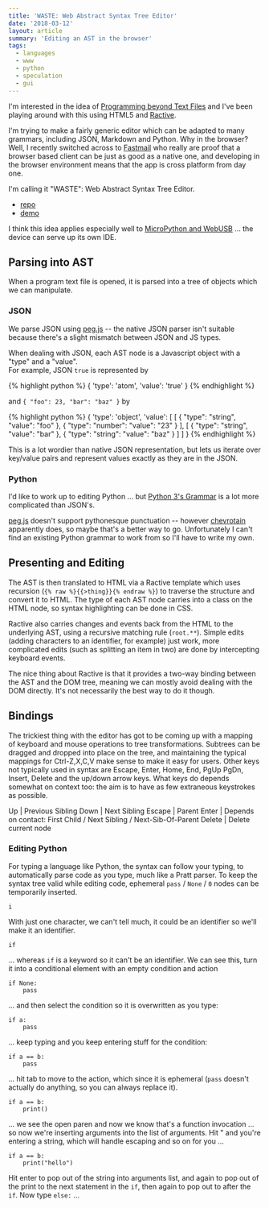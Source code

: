 ```yaml
---
title: 'WASTE: Web Abstract Syntax Tree Editor'
date: '2018-03-12'
layout: article
summary: 'Editing an AST in the browser'
tags:
  - languages
  - www
  - python
  - speculation
  - gui
---
```


I'm interested in the idea of [Programming beyond Text Files](/art/programming-beyond-text-files/) and
I've been playing around with this using HTML5 and [Ractive](https://ractive.js.org/).

I'm trying to make a fairly generic editor which can be adapted to many grammars, including
JSON, Markdown and Python.  Why in the browser?  Well, I recently switched across to 
[Fastmail](https://fastmail.com/) who really are proof that a browser based client can be 
just as good as a native one, and developing in the browser environment means that the 
app is cross platform from day one.

I'm calling it "WASTE": Web Abstract Syntax Tree Editor.

* [repo](https://github.com/nickzoic/waste/)
* [demo](https://nickzoic.github.io/waste/waste.html)

I think this idea applies especially well to [MicroPython and WebUSB](/art/micropython-webusb/) ...
the device can serve up its own IDE.

## Parsing into AST

When a program text file is opened, it is parsed into a tree of objects
which we can manipulate.

### JSON

We parse JSON using [peg.js](https://pegjs.org/) --
the native JSON parser isn't suitable because
there's a slight mismatch between JSON and JS types.

When dealing with JSON, each AST node is a Javascript object with a "type" and a "value".  
For example, JSON `true` is represented by

{% highlight python %}
{ 'type': 'atom', 'value': 'true' }
{% endhighlight %}

and `{ "foo": 23, "bar": "baz" }` by

{% highlight python %}
{ 'type': 'object', 'value': [
   [ { "type": "string", "value": "foo" }, { "type": "number": "value": "23" } ],
   [ { "type": "string", "value": "bar" }, { "type": "string": "value": "baz" } ]
] }
{% endhighlight %}

This is a lot wordier than native JSON representation, but lets us iterate over
key/value pairs and represent values exactly as they are in the JSON.

### Python

I'd like to work up to editing Python ... but
[Python 3's Grammar](https://docs.python.org/3/reference/grammar.html) is a lot
more complicated than JSON's.  

[peg.js](https://pegjs.org/) doesn't support pythonesque punctuation --
however [chevrotain](https://github.com/SAP/chevrotain) apparently
does, so maybe that's a better way to go.  Unfortunately I can't find an
existing Python grammar to work from so I'll have to write my own.

## Presenting and Editing

The AST is then translated to HTML via a Ractive template which uses recursion
(`{% raw %}{{>thing}}{% endraw %}`) to traverse the structure and convert it to HTML.
The type of each AST node carries into a class on the HTML node, so 
syntax highlighting can be done in CSS.

Ractive also carries changes and events back from the HTML to the underlying AST,
using a recursive matching rule (`root.**`).  Simple edits (adding characters 
to an identifier, for example) just work, more complicated edits (such as splitting an 
item in two) are done by intercepting keyboard events.

The nice thing about Ractive is that it provides a two-way binding between
the AST and the DOM tree, meaning we can mostly avoid dealing with the DOM 
directly.  It's not necessarily the best way to do it though.

## Bindings

The trickiest thing with the editor has got to be coming up with a mapping of keyboard
and mouse operations to tree transformations.  Subtrees can be dragged and dropped into 
place on the tree, and maintaining the typical mappings for Ctrl-Z,X,C,V make sense
to make it easy for users.  Other keys not typically used in syntax are Escape, Enter,
Home, End, PgUp PgDn, Insert, Delete and the up/down arrow keys.  What keys do depends
somewhat on context too: the aim is to have as few extraneous keystrokes as possible.

Up | Previous Sibling
Down | Next Sibling
Escape | Parent
Enter | Depends on contact: First Child / Next Sibling / Next-Sib-Of-Parent
Delete | Delete current node

### Editing Python

For typing a language like Python, the syntax can follow your typing, to automatically
parse code as you type, much like a Pratt parser.  To keep the syntax tree valid while
editing code, ephemeral `pass` / `None` / `0` nodes can be temporarily inserted.

    i

With just one character, we can't tell much, it could be an identifier so we'll make it
an identifier.

    if

... whereas `if` is a keyword so it can't be an identifier. We can see this, turn it into
a conditional element with an empty condition and action

    if None:
        pass

... and then select the condition so it is overwritten as you type:

    if a:
        pass

... keep typing and you keep entering stuff for the condition:

    if a == b:
        pass

... hit tab to move to the action, which since it is ephemeral (`pass` doesn't actually do 
anything, so you can always replace it).

    if a == b:
        print()

... we see the open paren and now we know that's a function invocation ... so now we're 
inserting arguments into the list of arguments.  Hit " and you're entering a string, which
will handle escaping and so on for you ...

    if a == b:
        print("hello")

Hit enter to pop out of the string into arguments list, and again to pop out of the
print to the next statement in the `if`, then again to pop out to after the `if`.
Now type `else:` ...

